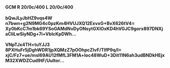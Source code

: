 #### GCM R 20/0c/400 L 20/0c/400
**bQwJLyJbHZ9vqs4W**<br/>**n7bwn+g2N9MG4c0pzKm4HVUJXQ12ExvxG+BvX626tV4=**<br/>**Xy0bKcC7m1bk69YSoGAMdNvDyONsytGXlOxKD4hVGJC9gorx897DNXjaCliLwSiyNDg+7i+VbIcKpDWh...**<br/><br/>
**VNpTJx4TH+tuYJJ3**<br/>**8PXHuFr5jDghWDR1jpXQMzZ7pOOhpcZIvF/TlfP9q/I=**<br/>**xjC/Fz7+ue/msI69AU12fMfL3FM1A+loc48WuD+3Dit11N6ah3udBNDkHEjxM32XWDZCud9tF/UuItor...**